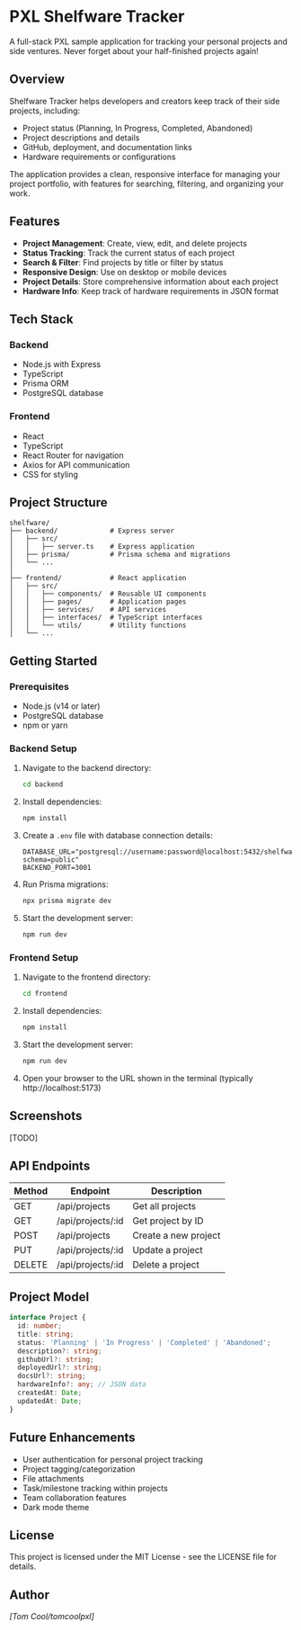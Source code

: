 # PXL Shelfware Tracker

A full-stack PXL sample application for tracking your personal projects and side ventures. Never forget about your half-finished projects again!

## Overview

Shelfware Tracker helps developers and creators keep track of their side projects, including:
- Project status (Planning, In Progress, Completed, Abandoned)
- Project descriptions and details
- GitHub, deployment, and documentation links
- Hardware requirements or configurations

The application provides a clean, responsive interface for managing your project portfolio, with features for searching, filtering, and organizing your work.

## Features

- **Project Management**: Create, view, edit, and delete projects
- **Status Tracking**: Track the current status of each project
- **Search & Filter**: Find projects by title or filter by status
- **Responsive Design**: Use on desktop or mobile devices
- **Project Details**: Store comprehensive information about each project
- **Hardware Info**: Keep track of hardware requirements in JSON format

## Tech Stack

### Backend
- Node.js with Express
- TypeScript
- Prisma ORM
- PostgreSQL database

### Frontend
- React
- TypeScript
- React Router for navigation
- Axios for API communication
- CSS for styling

## Project Structure

```
shelfware/
├── backend/             # Express server
│   ├── src/
│   │   ├── server.ts    # Express application
│   ├── prisma/          # Prisma schema and migrations
│   └── ...
│
├── frontend/            # React application
│   ├── src/
│   │   ├── components/  # Reusable UI components
│   │   ├── pages/       # Application pages
│   │   ├── services/    # API services
│   │   ├── interfaces/  # TypeScript interfaces
│   │   └── utils/       # Utility functions
│   └── ...
```

## Getting Started

### Prerequisites
- Node.js (v14 or later)
- PostgreSQL database
- npm or yarn

### Backend Setup

1. Navigate to the backend directory:
   ```bash
   cd backend
   ```

2. Install dependencies:
   ```bash
   npm install
   ```

3. Create a `.env` file with database connection details:
   ```
   DATABASE_URL="postgresql://username:password@localhost:5432/shelfware?schema=public"
   BACKEND_PORT=3001
   ```

4. Run Prisma migrations:
   ```bash
   npx prisma migrate dev
   ```

5. Start the development server:
   ```bash
   npm run dev
   ```

### Frontend Setup

1. Navigate to the frontend directory:
   ```bash
   cd frontend
   ```

2. Install dependencies:
   ```bash
   npm install
   ```

3. Start the development server:
   ```bash
   npm run dev
   ```

4. Open your browser to the URL shown in the terminal (typically http://localhost:5173)

## Screenshots

[TODO]

## API Endpoints

| Method | Endpoint | Description |
|--------|----------|-------------|
| GET    | /api/projects | Get all projects |
| GET    | /api/projects/:id | Get project by ID |
| POST   | /api/projects | Create a new project |
| PUT    | /api/projects/:id | Update a project |
| DELETE | /api/projects/:id | Delete a project |

## Project Model

```typescript
interface Project {
  id: number;
  title: string;
  status: 'Planning' | 'In Progress' | 'Completed' | 'Abandoned';
  description?: string;
  githubUrl?: string;
  deployedUrl?: string;
  docsUrl?: string;
  hardwareInfo?: any; // JSON data
  createdAt: Date;
  updatedAt: Date;
}
```

## Future Enhancements

- User authentication for personal project tracking
- Project tagging/categorization
- File attachments
- Task/milestone tracking within projects
- Team collaboration features
- Dark mode theme

## License

This project is licensed under the MIT License - see the LICENSE file for details.

## Author

*[Tom Cool/tomcoolpxl]*
